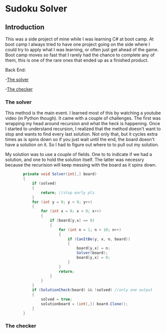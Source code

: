 # Sudoku Solver


## Introduction

This was a side project of mine while I was learning C# at boot camp. At boot camp I always tried to have one project going on the side where I could try to apply what I was learning, or often just get ahead of the game. Boot camp moves so fast that I rarely had the chance to complete any of them, this is one of the rare ones that ended up as a finished product.

Back End:

-[The solver](https://github.com/mcleeder/CodeSamples/blob/main/README.md#the-solver)

-[The checker](https://github.com/mcleeder/CodeSamples/blob/main/README.md#admin-overlay)



### The solver

This method is the main event. I learned most of this by watching a youtube video (in Python though). It came with a couple of challenges. The first was wrapping my head around recursion and what the heck is happening. Once I started to understand recursion, I realized that the method doesn't want to stop and wants to find every last solution. Not only that, but it cycles extra times as is spins down so if you just wait until the end, the board doesn't have a solution on it. So I had to figure out where to to pull out my solution.

My solution was to use a couple of fields. One to to indicate if we had a solution, and one to hold the solution itself. The latter was necessry because the recurision will keep messing with the board as it spins down.


```c#
        private void Solver(int[,] board)
        {
            if (solved)
            {
                return; //stop early pls
            }
            for (int y = 0; y < 9; y++)
            {
                for (int x = 0; x < 9; x++)
                {
                    if (board[y,x] == 0)
                    {
                        for (int n = 1; n < 10; n++)
                        {
                            if (CanItBe(y, x, n, board))
                            {
                                board[y,x] = n;
                                Solver(board);
                                board[y,x] = 0;
                            }
                        }
                        return;
                    }
                }
            }
            if (SolutionCheck(board) && !solved) //only one output
            {
                solved = true;
                solutionboard = (int[,]) board.Clone();
            }
        }
```


### The checker

